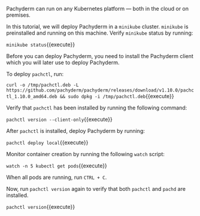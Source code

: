 Pachyderm can run on any Kubernetes platform — both in the cloud
or on premises.

In this tutorial, we will deploy Pachyderm in a `minikube` cluster.
`minikube` is preinstalled and running on this machine.
Verify `minikube` status by running:

`minikube status`{{execute}}

Before you can deploy Pachyderm, you need to install the Pachyderm
client which you will later use to deploy Pachyderm.

To deploy `pachctl`, run:

`curl -o /tmp/pachctl.deb -L https://github.com/pachyderm/pachyderm/releases/download/v1.10.0/pachctl_1.10.0_amd64.deb && sudo dpkg -i /tmp/pachctl.deb`{{execute}}

Verify that `pachctl` has been installed by running the following command:

`pachctl version --client-only`{{execute}}

After `pachctl` is installed, deploy Pachyderm by running:

`pachctl deploy local`{{execute}}

Monitor container creation by running the following `watch` script:

`watch -n 5 kubectl get pods`{{execute}}

When all pods are running, run `CTRL + C`.

Now, run `pachctl version` again to verify that both `pachctl`
and `pachd` are installed.

`pachctl version`{{execute}}
